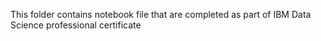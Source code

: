This folder contains notebook file that are completed as part of IBM Data Science professional certificate
